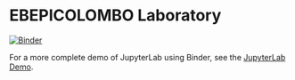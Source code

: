 # EBEPICOLOMBO Laboratory

[![Binder](https://mybinder.org/badge_logo.svg)](https://mybinder.org/v2/gh/esaSPICEservice/BEPICOLOMBO-lab/master?urlpath=lab/tree/index.ipynb)

For a more complete demo of JupyterLab using Binder, see the
[JupyterLab Demo](https://github.com/jupyterlab/jupyterlab-demo). 
 

